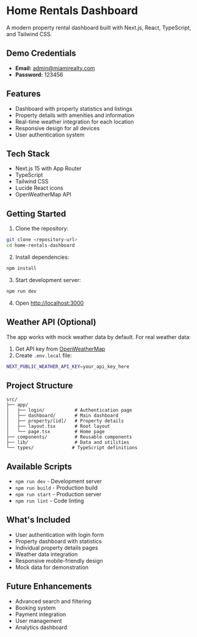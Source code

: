 # Home Rentals Dashboard

A modern property rental dashboard built with Next.js, React, TypeScript, and Tailwind CSS.

## Demo Credentials

- **Email:** admin@miamirealty.com
- **Password:** 123456

## Features

- Dashboard with property statistics and listings
- Property details with amenities and information
- Real-time weather integration for each location
- Responsive design for all devices
- User authentication system

## Tech Stack

- Next.js 15 with App Router
- TypeScript
- Tailwind CSS
- Lucide React icons
- OpenWeatherMap API

## Getting Started

1. Clone the repository:

```bash
git clone <repository-url>
cd home-rentals-dashboard
```

2. Install dependencies:

```bash
npm install
```

3. Start development server:

```bash
npm run dev
```

4. Open [http://localhost:3000](http://localhost:3000)

## Weather API (Optional)

The app works with mock weather data by default. For real weather data:

1. Get API key from [OpenWeatherMap](https://openweathermap.org/api)
2. Create `.env.local` file:

```bash
NEXT_PUBLIC_WEATHER_API_KEY=your_api_key_here
```

## Project Structure

```
src/
├── app/
│   ├── login/           # Authentication page
│   ├── dashboard/       # Main dashboard
│   ├── property/[id]/   # Property details
│   ├── layout.tsx       # Root layout
│   └── page.tsx         # Home page
├── components/          # Reusable components
├── lib/                 # Data and utilities
└── types/              # TypeScript definitions
```

## Available Scripts

- `npm run dev` - Development server
- `npm run build` - Production build
- `npm run start` - Production server
- `npm run lint` - Code linting

## What's Included

- User authentication with login form
- Property dashboard with statistics
- Individual property details pages
- Weather data integration
- Responsive mobile-friendly design
- Mock data for demonstration

## Future Enhancements

- Advanced search and filtering
- Booking system
- Payment integration
- User management
- Analytics dashboard

